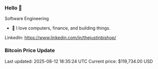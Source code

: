 ### Hello 🤙  

Software Engineering

- 🔭 I love computers, finance, and building things.
  
LinkedIn: https://www.linkedin.com/in/thejustinbishop/  



































































































































































































































































































































































































































































































































































































































































































































































































































































































































































### Bitcoin Price Update
Last updated: 2025-08-12 18:35:24 UTC
Current price: $119,734.00 USD

